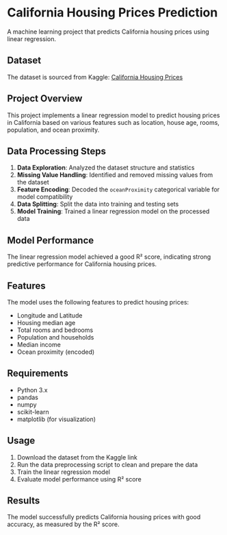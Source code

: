 # California Housing Prices Prediction

A machine learning project that predicts California housing prices using linear regression.

## Dataset

The dataset is sourced from Kaggle: [California Housing Prices](https://www.kaggle.com/datasets/camnugent/california-housing-prices?resource=download)

## Project Overview

This project implements a linear regression model to predict housing prices in California based on various features such as location, house age, rooms, population, and ocean proximity.

## Data Processing Steps

1. **Data Exploration**: Analyzed the dataset structure and statistics
2. **Missing Value Handling**: Identified and removed missing values from the dataset
3. **Feature Encoding**: Decoded the `oceanProximity` categorical variable for model compatibility
4. **Data Splitting**: Split the data into training and testing sets
5. **Model Training**: Trained a linear regression model on the processed data

## Model Performance

The linear regression model achieved a good R² score, indicating strong predictive performance for California housing prices.

## Features

The model uses the following features to predict housing prices:
- Longitude and Latitude
- Housing median age
- Total rooms and bedrooms
- Population and households
- Median income
- Ocean proximity (encoded)

## Requirements

- Python 3.x
- pandas
- numpy
- scikit-learn
- matplotlib (for visualization)

## Usage

1. Download the dataset from the Kaggle link
2. Run the data preprocessing script to clean and prepare the data
3. Train the linear regression model
4. Evaluate model performance using R² score

## Results

The model successfully predicts California housing prices with good accuracy, as measured by the R² score.
